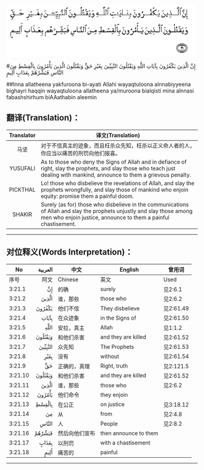 ![003:021](images/003_021.gif)

#إِنَّ الَّذِينَ يَكْفُرُونَ بِآيَاتِ اللَّهِ وَيَقْتُلُونَ النَّبِيِّينَ بِغَيْرِ حَقٍّ وَيَقْتُلُونَ الَّذِينَ يَأْمُرُونَ بِالْقِسْطِ مِنَ النَّاسِ فَبَشِّرْهُمْ بِعَذَابٍ أَلِيمٍ 

##Inna allatheena yakfuroona bi-ayati Allahi wayaqtuloona alnnabiyyeena bighayri haqqin wayaqtuloona allatheena ya/muroona bialqisti mina alnnasi fabashshirhum biAAathabin aleemin 

## 翻译(Translation)：

| Translator | 译文(Translation)                                            |
| :--------: | ------------------------------------------------------------ |
|    马坚    | 对于不信真主的迹象，而且枉杀众先知，枉杀以正义命人者的人，你应当以痛苦的刑罚向他们报喜。 |
|  YUSUFALI  | As to those who deny the Signs of Allah and in defiance of right, slay the prophets, and slay those who teach just dealing with mankind, announce to them a grievous penalty. |
|  PICKTHAL  | Lo! those who disbelieve the revelations of Allah, and slay the prophets wrongfully, and slay those of mankind who enjoin equity: promise them a painful doom. |
|   SHAKIR   | Surely (as for) those who disbelieve in the communications of Allah and slay the prophets unjustly and slay those among men who enjoin justice, announce to them a painful chastisement. |

---

## 对位释义(Words Interpretation)：

| No   | العربية | 中文    | English | 曾用词 |
| ---- | ------: | ------- | ------- | ------ |
| 序号 |    阿文 | Chinese | 英文    | Used   |
| 3:21.1  | إِنَّ      | 的确           | surely                | 见2:6.1   |
| 3:21.2  | الَّذِينَ   | 谁，那些       | those who             | 见2:6.2   |
| 3:21.3  | يَكْفُرُونَ  | 他们不信       | They disbelieve       | 见2:61.49 |
| 3:21.4  | بِآيَاتِ   | 在众迹象       | in the Signs of       | 见2:61.50 |
| 3:21.5  | اللَّهِ    | 安拉，真主     | Allah                 | 见1:1.2   |
| 3:21.6  | وَيَقْتُلُونَ | 和他们杀害     | and they are killed   | 见2:61.52 |
| 3:21.7  | النَّبِيِّينَ | 众先知         | The Prophets          | 见2:61.53 |
| 3:21.8  | بِغَيْرِ    | 没有           | without               | 见2:61.54 |
| 3:21.9  | حَقٍّ      | 正确的，真理   | Right, truth          | 见2:121.5 |
| 3:21.10 | وَيَقْتُلُونَ | 和他们杀害     | and they are killed   | 见2:61.52 |
| 3:21.11 | الَّذِينَ   | 谁，那些       | those who             | 见2:6.2   |
| 3:21.12 | يَأْمُرُونَ  | 他们命令       | they enjoin           |           |
| 3:21.13 | بِالْقِسْطِ  | 在公正         | on justice            | 见3:18.12 |
| 3:21.14 | مِنَ      | 从             | from                  | 见2:4.8   |
| 3:21.15 | النَّاسِ   | 人             | People                | 见2:8.2   |
| 3:21.16 | فَبَشِّرْهُمْ  | 然后向他们宣布 | then announce to them |           |
| 3:21.17 | بِعَذَابٍ   | 以刑罚         | with a chastisement   |           |
| 3:21.18 | أَلِيمٍ    | 痛苦的         | painful               |           |

---
